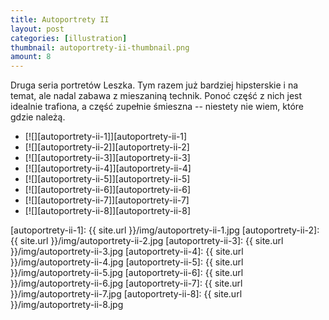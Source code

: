 ```yaml
---
title: Autoportrety II
layout: post
categories: [illustration]
thumbnail: autoportrety-ii-thumbnail.png
amount: 8
---
```


Druga seria portretów Leszka. Tym razem już bardziej hipsterskie i na temat, ale nadal zabawa z mieszaniną technik. Ponoć część z nich jest idealnie trafiona, a część zupełnie śmieszna -- niestety nie wiem, które gdzie należą.

* [![][autoportrety-ii-1]][autoportrety-ii-1]
* [![][autoportrety-ii-2]][autoportrety-ii-2]
* [![][autoportrety-ii-3]][autoportrety-ii-3]
* [![][autoportrety-ii-4]][autoportrety-ii-4]
* [![][autoportrety-ii-5]][autoportrety-ii-5]
* [![][autoportrety-ii-6]][autoportrety-ii-6]
* [![][autoportrety-ii-7]][autoportrety-ii-7]
* [![][autoportrety-ii-8]][autoportrety-ii-8]

[autoportrety-ii-1]: {{ site.url }}/img/autoportrety-ii-1.jpg
[autoportrety-ii-2]: {{ site.url }}/img/autoportrety-ii-2.jpg
[autoportrety-ii-3]: {{ site.url }}/img/autoportrety-ii-3.jpg
[autoportrety-ii-4]: {{ site.url }}/img/autoportrety-ii-4.jpg
[autoportrety-ii-5]: {{ site.url }}/img/autoportrety-ii-5.jpg
[autoportrety-ii-6]: {{ site.url }}/img/autoportrety-ii-6.jpg
[autoportrety-ii-7]: {{ site.url }}/img/autoportrety-ii-7.jpg
[autoportrety-ii-8]: {{ site.url }}/img/autoportrety-ii-8.jpg